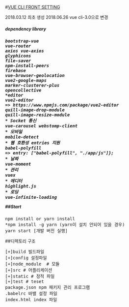 #<u>VUE CLI FRONT SETTING</u>

2018.03.12 최초 생성
2018.06.26 vue cli-3.0으로 변경 

<h5>dependency library<h5>
<pre>
bootstrap-vue
vue-router
axios vue-axios
glyphicons
file-saver
npm-install-peers
firebase
vue-browser-geolocation
vue2-google-maps
marker-clusterer-plus
opencollective
*editor
vue2-editor
=> https://www.npmjs.com/package/vue2-editor
quill-image-drop-module
quill-image-resize-module
* Socket 통신
vue-carousel webstomp-client
* 모바일
mobile-detect 
* 웹 호환성 entries 지원
babel-polyfill
=> entry: ["babel-polyfill", "./app/js"]};
* 날짜
vue-moment 
* 관리
vuex
* 에디터 
highlight.js 
* 로딩
vue-infinite-loading
</pre>

##Start</h5>
<pre>
npm install or yarn install
*npm install -g yarn (yarn이 설치 안되어 있을 경우)
yarn start [개발 버전 실행]
</pre>

##디렉토리 구조
<pre>
[+]build 빌드파일
[+]config 설정파일 
[+]node_module  # 모듈
[+]src # 어플리케이션
[+]static # 정적 파일
[+]test # teset
package.json npm 패키지 관리 프로그램
.babelrc 바밸 설정 파일
index.html index 파일
</pre>
